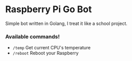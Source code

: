 <h1>Raspberry Pi Go Bot</h1>

<p>Simple bot written in Golang, I treat it like a school project.<p>

<h3>Available commands!</h3>

- ```/temp``` Get current CPU's temperature
- ```/reboot``` Reboot your Raspberry

